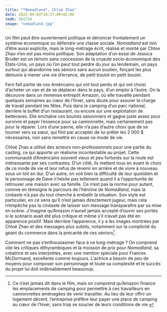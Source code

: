 ```yaml
---
title: "*Nomadland*, Chloé Zhao"
date: 2022-04-03T18:37:09+02:00
tmdb: 581734 
image: "nomadland.jpg"
---
```


Un film peut être ouvertement politique et dénoncer frontalement un système économique ou défendre une classe sociale. *Nomadland* est loin d’être aussi explicite, mais le long-métrage écrit, réalisé et monté par Chloe Zhao n’en est pas moins politique. Son adaptation d’un essai de Jessica Bruder est un témoin sans concession de la cruauté socio-économique des États-Unis, un pays où l’on peut tout perdre du jour au lendemain, un pays surtout qui abandonne ses séniors sans aucun soutien, forçant les plus démunis à mener une vie d’errance, de petit boulot en petit boulot.

Fern fait partie de ces Américains qui ont tout perdu et qui ont choisi d’acheter un van et de se déplacer dans le pays, d’un emploi à l’autre. On la découvre dans un immense entrepôt Amazon, où elle travaille pendant quelques semaines au cœur de l’hiver, sans doute pour assurer la charge de travail pendant les fêtes. Puis dans le camping d’un parc national, derrière le buffet d’un restaurant, ou encore sur une exploitation de betteraves. Elle enchaîne ces boulots saisonniers et gagne juste assez pour survivre et payer l’essence pour sa camionnette, mais certainement pas pour la réparer. Lors d’une panne, elle n’a pas d’autre choix que de se tourner vers sa sœur, qui finit par accepter de lui prêter les 2 000 $ nécessaires, non sans remettre en cause ce mode de vie. 

Chloé Zhao a utilisé des acteurs non-professionnels pour une partie du casting, ce qui apporte un réalisme incontestable au projet. Cette communauté d’Américains souvent vieux et peu fortunés sur la route est intéressante par ses contrastes. D’un côté, ils mettent tous en avant le choix de ce mode de vie et leur refus de revenir en arrière et de vivre à nouveau sous un toit en dur. D’un autre, on voit bien la difficulté de leur quotidien et le personnage de Dave n’hésite pas tellement quand il a l’opportunité de retrouver une maison avec sa famille. Ce n’est pas la norme pour autant, comme en témoigne le parcours de l’héroïne de *Nomadland*, mais la cinéaste n’a pas du tout cherché à embellir la situation. Son style est particulier, en ce sens qu’il n’est jamais directement jugeur, mais cela n’empêche pas la cinéaste de laisser son message transparaître par sa mise en scène. J’imagine qu’Amazon n’aurait jamais accepté d’ouvrir ses portes si le scénario avait été plus critique et même s’il n’avait pas été en apparence positif. Mais derrière l’apparence, il y a les images montrées par Chloé Zhao et des messages plus subtils, notamment sur la complicité du géant du commerce dans la précarité de ces séniors[^1]. 

Comment ne pas s’enthousiasmer face à ce long-métrage ? On comprend vite les critiques dithyrambiques et la moisson de prix pour *Nomadland*, sa créatrice et ses interprètes, avec une mention spéciale pour Frances McDormand, excellente comme toujours. L’actrice a besoin de peu de moyens pour composer son personnage et toute sa complexité et le succès du projet lui doit indéniablement beaucoup.

[^1]: Ce n’est jamais dit dans le film, mais on comprend qu’Amazon finance les emplacements de camping pour permettre à ces travailleurs en camionnettes aménagées de venir travailler. Au lieu de leur offrir un logement décent, l’entreprise préfère leur payer une place de camping au cœur de l’hiver, sans trop se soucier de leurs conditions de vie. 